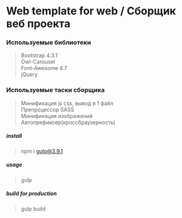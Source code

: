 # Web template for web / Сборщик веб проекта  
### Используемые библиотеки  
>Bootstrap 4.3.1  
>Owl-Carousel  
>Font-Awesome 4.7  
>jQuery  

### Используемые таски сборщика  
>Минификация js css, вывод в 1 файл  
>Препроцессор SASS  
>Минификация изображений  
>Автопрефиксер(кроссбраузерность)    

##### install
> npm i gulp@3.9.1

##### usage
> gulp

##### build for production
> gulp build

